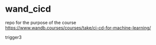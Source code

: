 # wand_cicd
repo for the purpose of the course https://www.wandb.courses/courses/take/ci-cd-for-machine-learning/


trigger3
